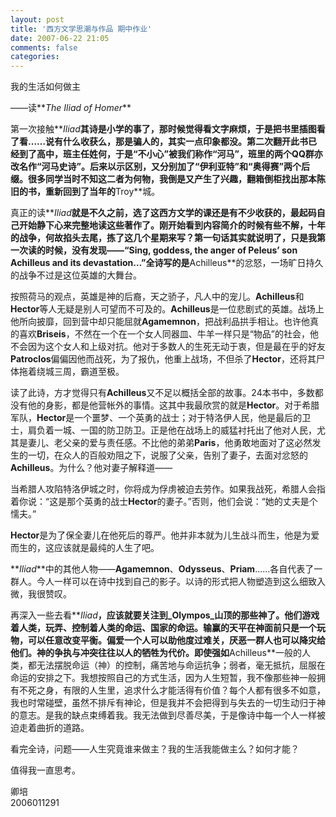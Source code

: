 ```yaml
---
layout: post
title: '西方文学思潮与作品 期中作业'
date: 2007-06-22 21:05
comments: false
categories: 
---
```

    

我的生活如何做主

——读**_The Iliad of Homer_**

第一次接触**_Iliad_**其诗是小学的事了，那时候觉得看文字麻烦，于是把书里插图看了看……说有什么收获么，那是骗人的，其实一点印象都没。第二次翻开此书已经到了高中，班主任姓何，于是“不小心”被我们称作“河马”，班里的两个QQ群亦改名作“河马史诗”。后来以示区别，又分别加了“伊利亚特”和“奥得赛”两个后缀。很多同学当时不知这二者为何物，我倒是又产生了兴趣，翻箱倒柜找出那本陈旧的书，重新回到了当年的**Troy**城。

真正的读**_Iliad_**就是不久之前，选了这西方文学的课还是有不少收获的，最起码自己开始静下心来完整地读这些著作了。刚开始看到内容简介的时候有些不解，十年的战争，何故掐头去尾，拣了这几个星期来写？第一句话其实就说明了，只是我第一次读的时候，没有发现——“Sing, goddess, the anger of Peleus’ son Achilleus and its devastation…”全诗写的是**Achilleus**的忿怒，一场旷日持久的战争不过是这位英雄的大舞台。

按照荷马的观点，英雄是神的后裔，天之骄子，凡人中的宠儿。**Achilleus**和**Hector**等人无疑是别人可望而不可及的。**Achilleus**是一位悲剧式的英雄。战场上他所向披靡，回到营中却只能屈就**Agamemnon**，把战利品拱手相让。也许他真的喜欢**Briseis**，不然在一个在一个女人同器皿、牛羊一样只是“物品”的社会，他不会因为这个女人和上级对抗。他对于多数人的生死无动于衷，但是最在乎的好友**Patroclos**偏偏因他而战死，为了报仇，他重上战场，不但杀了**Hector**，还将其尸体拖着绕城三周，霸道至极。

读了此诗，方才觉得只有**Achilleus**又不足以概括全部的故事。24本书中，多数都没有他的身影，都是他营帐外的事情。这其中我最欣赏的就是**Hector**。对于希腊军队，**Hector**是一个噩梦、一个英勇的战士；对于特洛伊人民，他是最后的卫士，肩负着一城、一国的防卫防卫。正是他在战场上的威猛衬托出了他对人民，尤其是妻儿、老父亲的爱与责任感。不比他的弟弟**Paris**，他勇敢地面对了这必然发生的一切，在众人的百般劝阻之下，说服了父亲，告别了妻子，去面对忿怒的**Achilleus**。为什么？他对妻子解释道——

当希腊人攻陷特洛伊城之时，你将成为俘虏被迫去劳作。如果我战死，希腊人会指着你说：“这是那个英勇的战士**Hector**的妻子。”否则，他们会说：“她的丈夫是个懦夫。”

**Hector**是为了保全妻儿在他死后的尊严。他并非本就为儿生战斗而生，他是为爱而生的，这应该就是最纯的人生了吧。

**_Iliad_**中的其他人物——**Agamemnon**、**Odysseus**、**Priam**……各自代表了一群人。今人一样可以在诗中找到自己的影子。以诗的形式把人物塑造到这么细致入微，我很赞叹。

再深入一些去看**_Iliad_**，应该就要关注到_Olympos_山顶的那些神了。他们游戏着人类，玩弄、控制着人类的命运、国家的命运。输赢的天平在神面前只是一个玩物，可以任意改变平衡。偏爱一个人可以助他度过难关，厌恶一群人也可以降灾给他们。神的争执与冲突往往以人的牺牲为代价。即使强如**Achilleus**一般的人类，都无法摆脱命运（神）的控制，痛苦地与命运抗争；弱者，毫无抵抗，屈服在命运的安排之下。我想按照自己的方式生活，因为人生短暂，我不像那些神一般拥有不死之身，有限的人生里，追求什么才能活得有价值？每个人都有很多不如意，我也时常碰壁，虽然不排斥有神论，但是我并不会把得到与失去的一切生动归于神的意志。是我的缺点束缚着我。我无法做到尽善尽美，于是像诗中每一个人一样被迫走着曲折的道路。

看完全诗，问题——人生究竟谁来做主？我的生活我能做主么？如何才能？

值得我一直思考。

卿培  
2006011291

